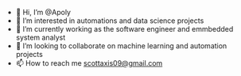 - 👋 Hi, I’m @Apoly
- 👀 I’m interested in automations and data science projects
- 🌱 I’m currently working as the software engineer and emmbedded system analyst
- 💞️ I’m looking to collaborate on machine learning and automation projects
- 📫 How to reach me scottaxis09@gmail.com

<!---
scottaxis09/scottaxis09 is a ✨ special ✨ repository because its `README.md` (this file) appears on your GitHub profile.
You can click the Preview link to take a look at your changes.
--->
